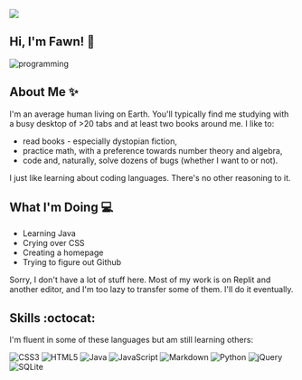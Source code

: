 ![](https://gpvc.arturio.dev/Fawn-27)
## Hi, I'm Fawn! 👋         
![programming](https://user-images.githubusercontent.com/117617224/205458132-5f17b709-9be5-4433-be2d-1753877b7941.jpg)

## About Me ✨
I'm an average human living on Earth. You'll typically find me studying with a busy desktop of >20 tabs and at least two books around me. I like to:
- read books - especially dystopian fiction,
- practice math, with a preference towards number theory and algebra,
- code and, naturally, solve dozens of bugs (whether I want to or not).

I just like learning about coding languages. There's no other reasoning to it.

## What I'm Doing 💻
- Learning Java
- Crying over CSS
- Creating a homepage
- Trying to figure out Github

Sorry, I don't have a lot of stuff here. Most of my work is on Replit and another editor, and I'm too lazy to transfer some of them. I'll do it eventually. 

## Skills :octocat:
I'm fluent in some of these languages but am still learning others:

![CSS3](https://img.shields.io/badge/css3-%231572B6.svg?style=for-the-badge&logo=css3&logoColor=white) 
![HTML5](https://img.shields.io/badge/html5-%23E34F26.svg?style=for-the-badge&logo=html5&logoColor=white)
![Java](https://img.shields.io/badge/java-%23ED8B00.svg?style=for-the-badge&logo=java&logoColor=white)
![JavaScript](https://img.shields.io/badge/javascript-%23323330.svg?style=for-the-badge&logo=javascript&logoColor=%23F7DF1E)
![Markdown](https://img.shields.io/badge/markdown-%23000000.svg?style=for-the-badge&logo=markdown&logoColor=white)
![Python](https://img.shields.io/badge/python-3670A0?style=for-the-badge&logo=python&logoColor=ffdd54)
![jQuery](https://img.shields.io/badge/jquery-%230769AD.svg?style=for-the-badge&logo=jquery&logoColor=white)
![SQLite](https://img.shields.io/badge/sqlite-%2307405e.svg?style=for-the-badge&logo=sqlite&logoColor=white)
